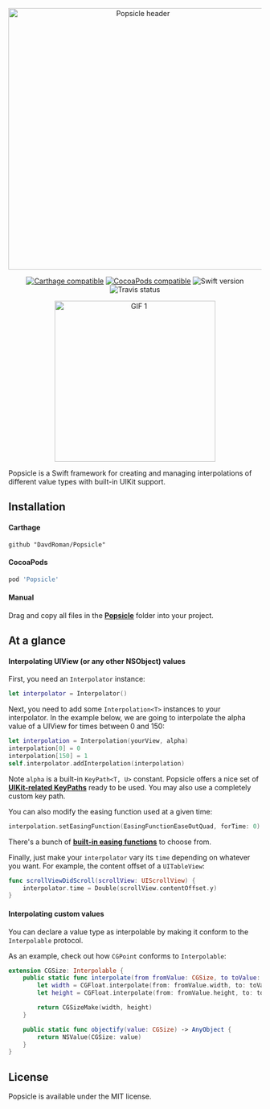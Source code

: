 <p align="center">
	<img src="https://www.dropbox.com/s/26i17fvh2ersrcs/header.png?raw=1" alt="Popsicle header" width="520px" />
</p>

<p align="center">
	<a href="https://github.com/Carthage/Carthage"><img src="https://img.shields.io/badge/Carthage-compatible-4BC51D.svg" alt="Carthage compatible" /></a>
	<a href="https://cocoapods.org/pods/Popsicle"><img src="https://img.shields.io/cocoapods/v/Popsicle.svg" alt="CocoaPods compatible" /></a>
	<img src="https://img.shields.io/badge/Swift-3.0-orange.svg" alt="Swift version" />
	<img src="https://img.shields.io/travis/DavdRoman/Popsicle/swift-3.0.svg" alt="Travis status" />
</p>

<p align="center">
	<img src="https://www.dropbox.com/s/fgonke0ro98o1ge/1.gif?raw=1" alt="GIF 1" width="320px" />
</p>

Popsicle is a Swift framework for creating and managing interpolations of different value types with built-in UIKit support.

## Installation

#### Carthage

```
github "DavdRoman/Popsicle"
```

#### CocoaPods

```ruby
pod 'Popsicle'
```

#### Manual

Drag and copy all files in the [__Popsicle__](Popsicle) folder into your project.

## At a glance

#### Interpolating UIView (or any other NSObject) values

First, you need an `Interpolator` instance:

```swift
let interpolator = Interpolator()
```

Next, you need to add some `Interpolation<T>` instances to your interpolator. In the example below, we are going to interpolate the alpha value of a UIView for times between 0 and 150:

```swift
let interpolation = Interpolation(yourView, alpha)
interpolation[0] = 0
interpolation[150] = 1
self.interpolator.addInterpolation(interpolation)
```

Note `alpha` is a built-in `KeyPath<T, U>` constant. Popsicle offers a nice set of [__UIKit-related KeyPaths__](Popsicle/KeyPath.swift) ready to be used. You may also use a completely custom key path.

You can also modify the easing function used at a given time:

```swift
interpolation.setEasingFunction(EasingFunctionEaseOutQuad, forTime: 0)
```

There's a bunch of [__built-in easing functions__](Popsicle/EasingFunction.swift) to choose from.

Finally, just make your `interpolator` vary its `time` depending on whatever you want. For example, the content offset of a `UITableView`:

```swift
func scrollViewDidScroll(scrollView: UIScrollView) {
	interpolator.time = Double(scrollView.contentOffset.y)
}
```

#### Interpolating custom values

You can declare a value type as interpolable by making it conform to the `Interpolable` protocol.

As an example, check out how `CGPoint` conforms to `Interpolable`:

```swift
extension CGSize: Interpolable {
	public static func interpolate(from fromValue: CGSize, to toValue: CGSize, withProgress progress: Progress) -> CGSize {
		let width = CGFloat.interpolate(from: fromValue.width, to: toValue.width, withProgress: progress)
		let height = CGFloat.interpolate(from: fromValue.height, to: toValue.height, withProgress: progress)

		return CGSizeMake(width, height)
	}

	public static func objectify(value: CGSize) -> AnyObject {
		return NSValue(CGSize: value)
	}
}
```

## License

Popsicle is available under the MIT license.
